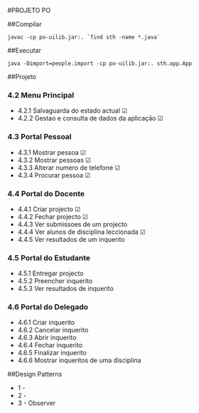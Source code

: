 #PROJETO PO

##Compilar

```javac -cp po-uilib.jar:. `find sth -name *.java` ```

##Executar

```java -Dimport=people.import -cp po-uilib.jar:. sth.app.App```

##Projeto

### 4.2 Menu Principal

* 4.2.1 Salvaguarda do estado actual &#9745;
* 4.2.2 Gestao e consulta de dados da aplicação &#9745;

### 4.3 Portal Pessoal

* 4.3.1 Mostrar pessoa &#9745;
* 4.3.2 Mostrar pessoas &#9745;
* 4.3.3 Alterar numero de telefone &#9745;
* 4.3.4 Procurar pessoa &#9745;

### 4.4 Portal do Docente

* 4.4.1 Criar projecto &#9745;
* 4.4.2 Fechar projecto &#9745;
* 4.4.3 Ver submissoes de um projecto
* 4.4.4 Ver alunos de disciplina leccionada &#9745;
* 4.4.5 Ver resultados de um inquerito

### 4.5 Portal do Estudante

* 4.5.1 Entregar projecto
* 4.5.2 Preencher inquerito
* 4.5.3 Ver resultados de inquerito

### 4.6 Portal do Delegado

* 4.6.1 Criar inquerito
* 4.6.2 Cancelar inquerito
* 4.6.3 Abrir inquerito
* 4.6.4 Fechar inquerito
* 4.6.5 Finalizar inquerito
* 4.6.6 Mostrar inqueritos de uma disciplina


##Design Patterns

* 1 - 
* 2 - 
* 3 - Observer
